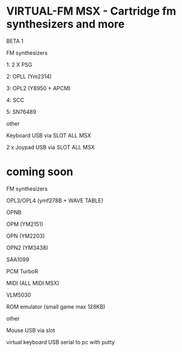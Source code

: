 
# VIRTUAL-FM MSX - Cartridge fm synthesizers and more

BETA 1

FM synthesizers

  1: 2 X PSG 

  2: OPLL (Ym2314)
  
  3: OPL2 (Y8950 + APCM)
  
  4: SCC
  
  5: SN76489

other

Keyboard USB via SLOT ALL MSX

2 x Joypad USB via SLOT ALL MSX

# coming soon

FM synthesizers

OPL3/OPL4 (ymf278B + WAVE TABLE)

OPNB

OPM  (YM2151)

OPN  (YM2203) 

OPN2 (YM3438)

SAA1099

PCM TurboR

MIDI (ALL MIDI MSX)

VLM5030

ROM emulator (small game max 128KB)

other

Mouse USB via slot

virtual keyboard USB serial to pc with putty



 
